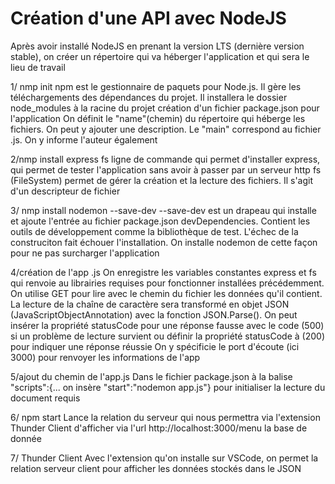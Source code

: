 # Création d'une API avec NodeJS

Après avoir installé NodeJS en prenant la version LTS (dernière version stable), on créer un répertoire qui va héberger l'application et qui sera le lieu de travail

1/ nmp init
npm est le gestionnaire de paquets pour Node.js. Il gère les téléchargements des dépendances du projet. Il installera le dossier node_modules à la racine du projet
création d'un fichier package.json pour l'application 
On définit le "name"(chemin) du répertoire qui héberge les fichiers. On peut y ajouter une description. Le "main" correspond au fichier .js. On y informe l'auteur également 

2/nmp install express fs
ligne de commande qui permet d'installer express, qui permet de tester l'application sans avoir à passer par un serveur http 
fs (FileSystem) permet de gérer la création et la lecture des fichiers. Il s'agit d'un descripteur de fichier

3/ nmp install nodemon --save-dev
--save-dev est un drapeau qui installe et ajoute l'entrée au fichier package.json devDependencies. Contient les outils de développement comme la bibliothèque de test. 
L'échec de la construciton fait échouer l'installation. 
On installe nodemon de cette façon pour ne pas surcharger l'application

4/création de l'app .js
On enregistre les variables constantes express et fs qui renvoie au librairies requises pour fonctionner installées précédemment. 
On utilise GET pour lire avec le chemin du fichier les données qu'il contient.
La lecture de la chaîne de caractère sera transformé en objet JSON (JavaScriptObjectAnnotation) avec la fonction JSON.Parse(). 
On peut insérer la propriété statusCode pour une réponse fausse avec le code (500) si un problème de lecture survient ou définir la propriété statusCode à (200) pour indiquer une réponse réussie
On y spécificie le port d'écoute (ici 3000) pour renvoyer les informations de l'app

5/ajout du chemin de l'app.js
Dans le fichier package.json à la balise "scripts":{... on insère "start":"nodemon app.js"} pour initialiser la lecture du document requis

6/ npm start
Lance la relation du serveur qui nous permettra via l'extension Thunder Client d'afficher via l'url http://localhost:3000/menu la base de donnée

7/ Thunder Client
Avec l'extension qu'on installe sur VSCode, on permet la relation serveur client pour afficher les données stockés dans le JSON
